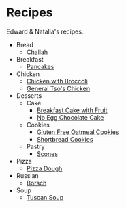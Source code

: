 # Recipes

Edward & Natalia's recipes.

* Bread
    * [Challah](bread/challah.md)
* Breakfast
    * [Pancakes](breakfast/pancakes.md)
* Chicken
    * [Chicken with Broccoli](chicken/chicken_with_broccoli.md)
    * [General Tso's Chicken](chicken/general_tso.md)
* Desserts
    * Cake
        * [Breakfast Cake with Fruit](desserts/cake/breakfast_cake.md)
        * [No Egg Chocolate Cake](desserts/cake/no_egg_chocolate_cake.md)
    * Cookies
        * [Gluten Free Oatmeal
          Cookies](desserts/cookies/gluten_free_oatmeal_cookies.md)
        * [Shortbread Cookies](desserts/cookies/shortbread.md)
    * Pastry
        * [Scones](desserts/pastry/scones.md)
* Pizza
    * [Pizza Dough](pizza/pizza_dough.md)
* Russian
    * [Borsch](russian/borsch.md)
* Soup
    * [Tuscan Soup](soup/tuscan_soup.md)
